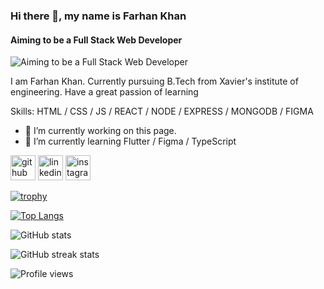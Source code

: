 ### Hi there 👋, my name is Farhan Khan
#### Aiming to be a Full Stack Web Developer
![Aiming to be a Full Stack Web Developer](https://media-exp1.licdn.com/dms/image/C4D22AQHhEzVYrZfwjA/feedshare-shrink_800/0/1670560448832?e=1673481600&v=beta&t=7JzRYCExiyISsgFGvI0oZ6zIcCgRik9XV3AtifVmka8)

I am Farhan Khan. Currently pursuing B.Tech from Xavier's institute of engineering. Have a great passion of learning

Skills: HTML / CSS / JS / REACT / NODE / EXPRESS / MONGODB / FIGMA

- 🔭 I’m currently working on this page. 
- 🌱 I’m currently learning Flutter / Figma / TypeScript 


[<img src='https://cdn.jsdelivr.net/npm/simple-icons@3.0.1/icons/github.svg' alt='github' height='40'>](https://github.com/itsfarhankhan28)  [<img src='https://cdn.jsdelivr.net/npm/simple-icons@3.0.1/icons/linkedin.svg' alt='linkedin' height='40'>](https://www.linkedin.com/in/famannat@gmail.com/)  [<img src='https://cdn.jsdelivr.net/npm/simple-icons@3.0.1/icons/instagram.svg' alt='instagram' height='40'>](https://www.instagram.com/fk_zulkar_1/)  

[![trophy](https://github-profile-trophy.vercel.app/?username=itsfarhankhan28)](https://github.com/ryo-ma/github-profile-trophy)

[![Top Langs](https://github-readme-stats.vercel.app/api/top-langs/?username=itsfarhankhan28)](https://github.com/anuraghazra/github-readme-stats)

![GitHub stats](https://github-readme-stats.vercel.app/api?username=itsfarhankhan28&show_icons=true)  

![GitHub streak stats](https://streak-stats.demolab.com/?user=itsfarhankhan28)  

![Profile views](https://gpvc.arturio.dev/itsfarhankhan28)  
